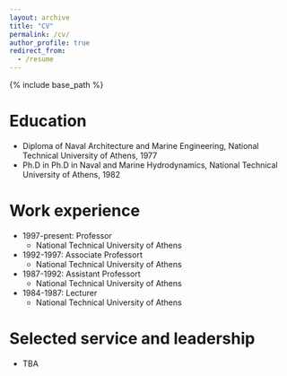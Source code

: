 ```yaml
---
layout: archive
title: "CV"
permalink: /cv/
author_profile: true
redirect_from:
  - /resume
---
```


{% include base_path %}

Education
======
* Diploma of Naval Architecture and Marine Engineering, National Technical University of Athens, 1977
* Ph.D in Ph.D in Naval and Marine Hydrodynamics, National Technical University of Athens, 1982

Work experience
======
* 1997-present: Professor
  * National Technical University of Athens
* 1992-1997: Associate Professort
  * National Technical University of Athens
* 1987-1992: Assistant Professort
  * National Technical University of Athens
* 1984-1987: Lecturer
  * National Technical University of Athens
  

  
Selected service and leadership
======
* TBA
